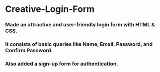 # Creative-Login-Form

### Made an attractive and user-friendly login form with HTML & CSS.
### It consists of basic queries like Name, Email, Password, and Confirm Password.
### Also added a sign-up form for authentication.

